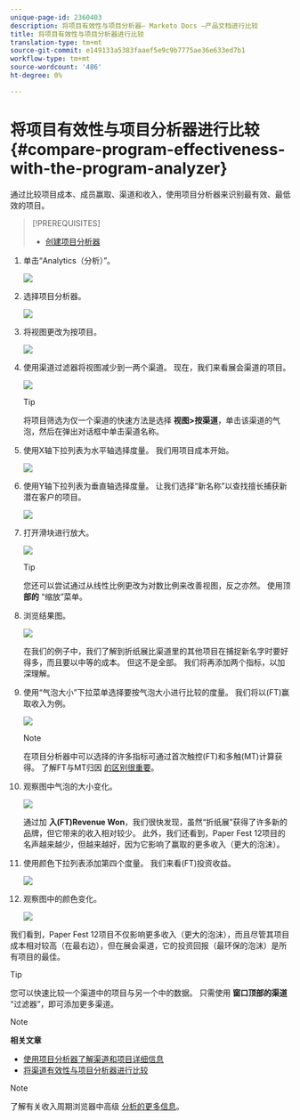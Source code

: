 ```yaml
---
unique-page-id: 2360403
description: 将项目有效性与项目分析器— Marketo Docs —产品文档进行比较
title: 将项目有效性与项目分析器进行比较
translation-type: tm+mt
source-git-commit: e149133a5383faaef5e9c9b7775ae36e633ed7b1
workflow-type: tm+mt
source-wordcount: '486'
ht-degree: 0%

---
```



# 将项目有效性与项目分析器进行比较 {#compare-program-effectiveness-with-the-program-analyzer}

通过比较项目成本、成员赢取、渠道和收入，使用项目分析器来识别最有效、最低效的项目。

>[!PREREQUISITES]
>
>* [创建项目分析器](create-a-program-analyzer.md)


1. 单击“Analytics（分析）”。

   ![](assets/image2014-9-17-18-3a50-3a30.png)

1. 选择项目分析器。

   ![](assets/image2014-9-17-18-3a50-3a37.png)

1. 将视图更改为按项目。

   ![](assets/image2014-9-17-18-3a50-3a44.png)

1. 使用渠道过滤器将视图减少到一两个渠道。 现在，我们来看展会渠道的项目。

   ![](assets/image2014-9-17-18-3a51-3a2.png)

   >[!TIP]
   >
   >将项目筛选为仅一个渠道的快速方法是选择 **视图>按渠道**，单击该渠道的气泡，然后在弹出对话框中单击渠道名称。

1. 使用X轴下拉列表为水平轴选择度量。 我们用项目成本开始。

   ![](assets/image2014-9-17-18-3a52-3a16.png)

1. 使用Y轴下拉列表为垂直轴选择度量。 让我们选择“新名称”以查找擅长捕获新潜在客户的项目。

   ![](assets/image2014-9-17-18-3a52-3a26.png)

1. 打开滑块进行放大。

   ![](assets/image2014-9-17-18-3a53-3a9.png)

   >[!TIP]
   >
   >您还可以尝试通过从线性比例更改为对数比例来改善视图，反之亦然。 使用顶 **部的** “缩放”菜单。

1. 浏览结果图。

   ![](assets/image2014-9-17-18-3a53-3a49.png)

   在我们的例子中，我们了解到折纸展比渠道里的其他项目在捕捉新名字时要好得多，而且要以中等的成本。 但这不是全部。 我们将再添加两个指标，以加深理解。

1. 使用“气泡大小”下拉菜单选择要按气泡大小进行比较的度量。 我们将以(FT)赢取收入为例。

   ![](assets/image2014-9-17-18-3a54-3a25.png)

   >[!NOTE]
   >
   >在项目分析器中可以选择的许多指标可通过首次触控(FT)和多触(MT)计算获得。 了解FT与MT归因 [的区别很重要](/help/marketo/product-docs/reporting/revenue-cycle-analytics/revenue-tools/attribution/understanding-attribution.md)。

1. 观察图中气泡的大小变化。

   ![](assets/image2014-9-17-18-3a54-3a57.png)

   通过加 **入(FT)Revenue Won**，我们很快发现，虽然“折纸展”获得了许多新的品牌，但它带来的收入相对较少。 此外，我们还看到，Paper Fest 12项目的名声越来越少，但越来越好，因为它影响了赢取的更多收入（更大的泡沫）。

1. 使用颜色下拉列表添加第四个度量。 我们来看(FT)投资收益。

   ![](assets/image2014-9-17-18-3a55-3a33.png)

1. 观察图中的颜色变化。

   ![](assets/image2014-9-17-18-3a55-3a47.png)

我们看到，Paper Fest 12项目不仅影响更多收入（更大的泡沫），而且尽管其项目成本相对较高（在最右边），但在展会渠道，它的投资回报（最环保的泡沫）是所有项目的最佳。

>[!TIP]
>
>您可以快速比较一个渠道中的项目与另一个中的数据。 只需使用 **窗口顶部的渠道** “过滤器”，即可添加更多渠道。

>[!NOTE]
>
>**相关文章**
>
>* [使用项目分析器了解渠道和项目详细信息](explore-program-and-channel-details-with-the-program-analyzer.md)
>* [将渠道有效性与项目分析器进行比较](compare-channel-effectiveness-with-the-program-analyzer.md)


>[!NOTE]
>
>了解有关收入周期浏览器中高级 [分析的更多信息](http://docs.marketo.com/display/docs/revenue+cycle+analytics)。
